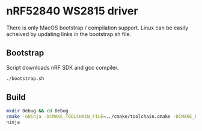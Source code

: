 # nRF52840 WS2815 driver

There is only MacOS bootstrap / compilation support. Linux can be easily acheived by updating links in the bootstrap.sh file.

## Bootstrap

Script downloads nRF SDK and gcc compiler.

```bash
./bootstrap.sh
```

## Build

```bash
mkdir Debug && cd Debug
cmake -GNinja -DCMAKE_TOOLCHAIN_FILE=../cmake/toolchain.cmake -DCMAKE_BUILD_TYPE=Debug ..
ninja
```
